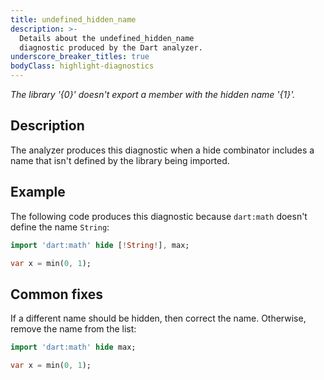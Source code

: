 ```yaml
---
title: undefined_hidden_name
description: >-
  Details about the undefined_hidden_name
  diagnostic produced by the Dart analyzer.
underscore_breaker_titles: true
bodyClass: highlight-diagnostics
---
```


_The library '{0}' doesn't export a member with the hidden name '{1}'._

## Description

The analyzer produces this diagnostic when a hide combinator includes a
name that isn't defined by the library being imported.

## Example

The following code produces this diagnostic because `dart:math` doesn't
define the name `String`:

```dart
import 'dart:math' hide [!String!], max;

var x = min(0, 1);
```

## Common fixes

If a different name should be hidden, then correct the name. Otherwise,
remove the name from the list:

```dart
import 'dart:math' hide max;

var x = min(0, 1);
```
